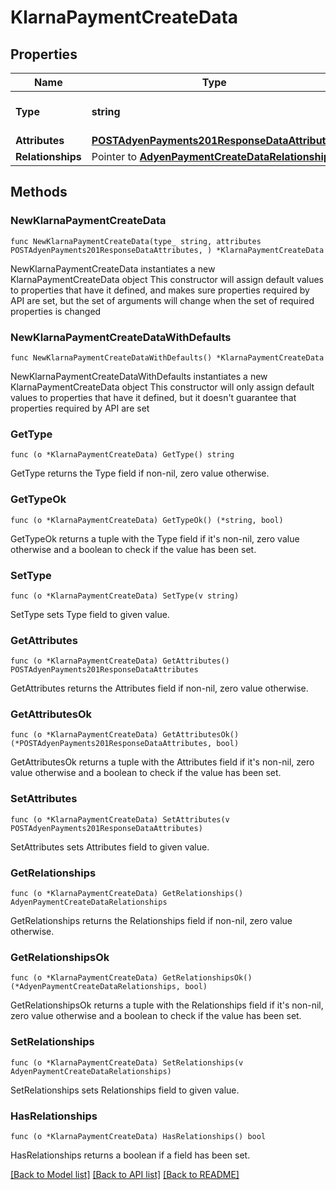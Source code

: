 # KlarnaPaymentCreateData

## Properties

Name | Type | Description | Notes
------------ | ------------- | ------------- | -------------
**Type** | **string** | The resource&#39;s type | [default to "klarna_payments"]
**Attributes** | [**POSTAdyenPayments201ResponseDataAttributes**](POSTAdyenPayments201ResponseDataAttributes.md) |  | 
**Relationships** | Pointer to [**AdyenPaymentCreateDataRelationships**](AdyenPaymentCreateDataRelationships.md) |  | [optional] 

## Methods

### NewKlarnaPaymentCreateData

`func NewKlarnaPaymentCreateData(type_ string, attributes POSTAdyenPayments201ResponseDataAttributes, ) *KlarnaPaymentCreateData`

NewKlarnaPaymentCreateData instantiates a new KlarnaPaymentCreateData object
This constructor will assign default values to properties that have it defined,
and makes sure properties required by API are set, but the set of arguments
will change when the set of required properties is changed

### NewKlarnaPaymentCreateDataWithDefaults

`func NewKlarnaPaymentCreateDataWithDefaults() *KlarnaPaymentCreateData`

NewKlarnaPaymentCreateDataWithDefaults instantiates a new KlarnaPaymentCreateData object
This constructor will only assign default values to properties that have it defined,
but it doesn't guarantee that properties required by API are set

### GetType

`func (o *KlarnaPaymentCreateData) GetType() string`

GetType returns the Type field if non-nil, zero value otherwise.

### GetTypeOk

`func (o *KlarnaPaymentCreateData) GetTypeOk() (*string, bool)`

GetTypeOk returns a tuple with the Type field if it's non-nil, zero value otherwise
and a boolean to check if the value has been set.

### SetType

`func (o *KlarnaPaymentCreateData) SetType(v string)`

SetType sets Type field to given value.


### GetAttributes

`func (o *KlarnaPaymentCreateData) GetAttributes() POSTAdyenPayments201ResponseDataAttributes`

GetAttributes returns the Attributes field if non-nil, zero value otherwise.

### GetAttributesOk

`func (o *KlarnaPaymentCreateData) GetAttributesOk() (*POSTAdyenPayments201ResponseDataAttributes, bool)`

GetAttributesOk returns a tuple with the Attributes field if it's non-nil, zero value otherwise
and a boolean to check if the value has been set.

### SetAttributes

`func (o *KlarnaPaymentCreateData) SetAttributes(v POSTAdyenPayments201ResponseDataAttributes)`

SetAttributes sets Attributes field to given value.


### GetRelationships

`func (o *KlarnaPaymentCreateData) GetRelationships() AdyenPaymentCreateDataRelationships`

GetRelationships returns the Relationships field if non-nil, zero value otherwise.

### GetRelationshipsOk

`func (o *KlarnaPaymentCreateData) GetRelationshipsOk() (*AdyenPaymentCreateDataRelationships, bool)`

GetRelationshipsOk returns a tuple with the Relationships field if it's non-nil, zero value otherwise
and a boolean to check if the value has been set.

### SetRelationships

`func (o *KlarnaPaymentCreateData) SetRelationships(v AdyenPaymentCreateDataRelationships)`

SetRelationships sets Relationships field to given value.

### HasRelationships

`func (o *KlarnaPaymentCreateData) HasRelationships() bool`

HasRelationships returns a boolean if a field has been set.


[[Back to Model list]](../README.md#documentation-for-models) [[Back to API list]](../README.md#documentation-for-api-endpoints) [[Back to README]](../README.md)


